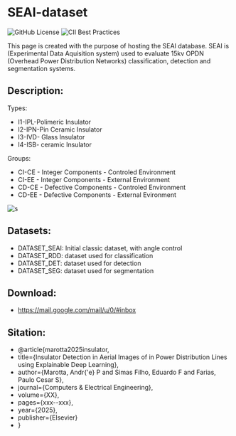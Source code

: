 # SEAI-dataset
![GitHub License](https://img.shields.io/github/license/andremarotta/seai-dataset)
![CII Best Practices](https://img.shields.io/cii/percentage/SEAI)

This page is created with the purpose of hosting the SEAI database.
SEAI is (Experimental Data Aquisition system) used to evaluate 15kv OPDN (Overhead Power Distribution Networks) classification, detection and segmentation systems.  

## Description:

Types:
* I1-IPL-Polimeric Insulator
* I2-IPN-Pin Ceramic Insulator
* I3-IVD- Glass Insulator
* I4-ISB- ceramic Insulator

Groups:
* CI-CE - Integer Components - Controled Environment
* CI-EE - Integer Components - External Environment
* CD-CE - Defective Components - Controled Environment
* CD-EE - Defective Components - External Evironment


![s](https://github.com/andremarotta/seai-dataset/assets/55545244/3bb80d01-53dc-4506-8677-5d84ac7c9404)

## Datasets:
* DATASET_SEAI: Initial classic dataset, with angle control 
* DATASET_RDD: dataset used for classification 
* DATASET_DET: dataset used for detection
* DATASET_SEG: dataset used for segmentation

##  Download:
* https://mail.google.com/mail/u/0/#inbox

##  Sitation:
* @article{marotta2025insulator,
* title={Insulator Detection in Aerial Images of in Power Distribution Lines using Explainable Deep Learning},
* author={Marotta, Andr{\'e} P and Simas Filho, Eduardo F and Farias, Paulo Cesar S},
* journal={Computers \& Electrical Engineering},
* volume={XX},
* pages={xxx--xxx},
* year={2025},
* publisher={Elsevier}
* }



